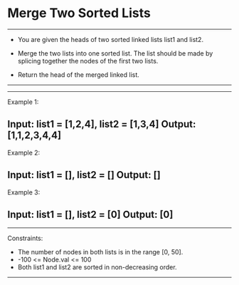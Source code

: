 # Merge Two Sorted Lists
---

* You are given the heads of two sorted linked lists list1 and list2.

* Merge the two lists into one sorted list. The list should be made by splicing together the nodes of the first two lists.

* Return the head of the merged linked list.
---
 
---
Example 1:

Input: list1 = [1,2,4], list2 = [1,3,4]
Output: [1,1,2,3,4,4]
---
Example 2:

Input: list1 = [], list2 = []
Output: []
---
Example 3:

Input: list1 = [], list2 = [0]
Output: [0]
---
 
---
Constraints:

   *  The number of nodes in both lists is in the range [0, 50].
   *  -100 <= Node.val <= 100
   *  Both list1 and list2 are sorted in non-decreasing order.

---
